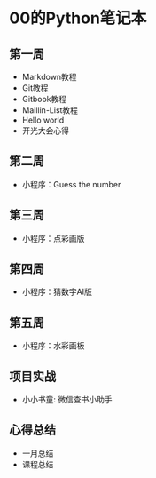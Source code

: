 # 00的Python笔记本

## 第一周

* Markdown教程
* Git教程
* Gitbook教程
* Maillin-List教程
* Hello world
* 开光大会心得

## 第二周

* 小程序：Guess the number

## 第三周

* 小程序：点彩画版

## 第四周

* 小程序：猜数字AI版

## 第五周

* 小程序：水彩画板

## 项目实战

* 小小书童: 微信查书小助手

## 心得总结

* 一月总结
* 课程总结